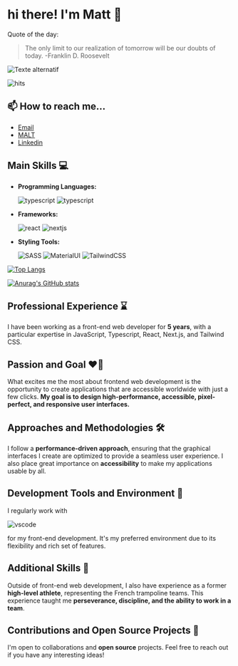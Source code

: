 
# hi there! I'm Matt 👋

Quote of the day: 
>The only limit to our realization of tomorrow will be our doubts of today. -Franklin D. Roosevelt

![Texte alternatif](https://media.licdn.com/dms/image/D4E16AQGDi2ws7qiQZA/profile-displaybackgroundimage-shrink_350_1400/0/1674221879857?e=1694044800&v=beta&t=P68qIs9V6ba0HlWHrCC8tczC9LprqDXaKpg-5IW2gtU)

![hits](https://hits.seeyoufarm.com/api/count/incr/badge.svg?url=https%3A%2F%2Fgithub.com%2F{MattFreelanceWeb}1212%2Fhit-counter)


## 📫 How to reach me...

- [Email](mailto:matt.freelance.web@gmail.com "contact me by mail")
- [MALT](https://www.malt.fr/profile/matteocampus1 "malt profile")
- [Linkedin](https://www.linkedin.com/in/matteo-campus-freelance-reactjs "linkedin profile")



## Main Skills 💻


- **Programming Languages:** 

    ![typescript](https://img.shields.io/badge/JavaScript-323330?style=for-the-badge&logo=javascript&logoColor=F7DF1E)
    ![typescript](https://img.shields.io/badge/TypeScript-007ACC?style=for-the-badge&logo=typescript&logoColor=white)
    
- **Frameworks:**

    ![react](https://img.shields.io/badge/React-20232A?style=for-the-badge&logo=react&logoColor=61DAFB)
    ![nextjs](https://img.shields.io/badge/next.js-000000?style=for-the-badge&logo=nextdotjs&logoColor=white)
    
- **Styling Tools:**

    ![SASS](https://img.shields.io/badge/Sass-CC6699?style=for-the-badge&logo=sass&logoColor=white)
    ![MaterialUI](https://img.shields.io/badge/Material--UI-0081CB?style=for-the-badge&logo=material-ui&logoColor=white)
    ![TailwindCSS](https://img.shields.io/badge/tailwindcss-%2338B2AC.svg?style=for-the-badge&logo=tailwind-css&logoColor=white)

[![Top Langs](https://github-readme-stats.vercel.app/api/top-langs/?username=MattFreelanceWeb&layout=donut&theme=dark)](https://github.com/MattFreelanceWeb/)

[![Anurag's GitHub stats](https://github-readme-stats.vercel.app/api?username=MattFreelanceWeb&theme=dark)](https://github.com/anuraghazra/github-readme-stats)


## Professional Experience ⌛

I have been working as a front-end web developer for **5 years**, with a particular expertise in JavaScript, Typescript, React, Next.js, and Tailwind CSS.

## Passion and Goal ❤️🌟

What excites me the most about frontend web development is the opportunity to create applications that are accessible worldwide with just a few clicks. **My goal is to design high-performance, accessible, pixel-perfect, and responsive user interfaces.**

## Approaches and Methodologies 🛠️

I follow a **performance-driven approach**, ensuring that the graphical interfaces I create are optimized to provide a seamless user experience. I also place great importance on **accessibility** to make my applications usable by all.

## Development Tools and Environment 🧰

I regularly work with

 ![vscode](https://img.shields.io/badge/VSCode-0078D4?style=for-the-badge&logo=visual%20studio%20code&logoColor=white) 
 
 for my front-end development. It's my preferred environment due to its flexibility and rich set of features.

## Additional Skills 💪

Outside of front-end web development, I also have experience as a former **high-level athlete**, representing the French trampoline teams. This experience taught me **perseverance, discipline, and the ability to work in a team**.

## Contributions and Open Source Projects 👥

I'm open to collaborations and **open source** projects. Feel free to reach out if you have any interesting ideas!
